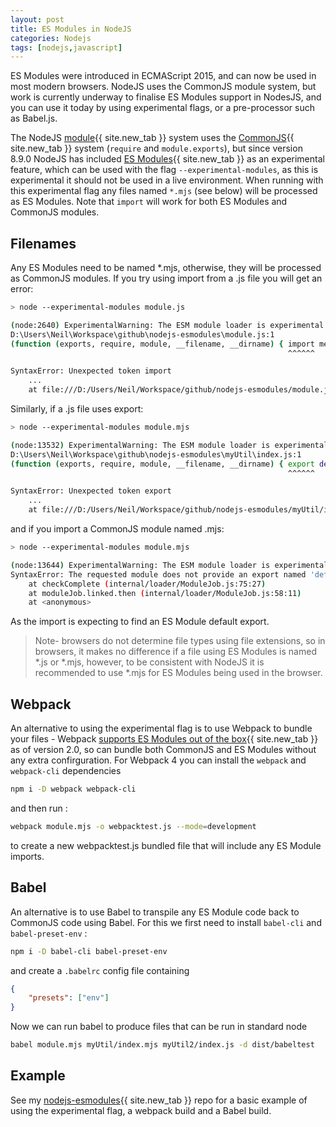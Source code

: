 ```yaml
---
layout: post
title: ES Modules in NodeJS
categories: Nodejs
tags: [nodejs,javascript]
---
```


ES Modules were introduced in ECMAScript 2015, and can now be used in most modern browsers.  NodeJS uses the CommonJS module system, but work is currently underway to finalise ES Modules support in NodesJS, and you can use it today by using experimental flags, or a pre-processor such as Babel.js.

<!--more-->

The NodeJS [module](https://nodejs.org/api/modules.html){{ site.new_tab }} system uses the [CommonJS](http://www.commonjs.org/){{ site.new_tab }} system (`require` and `module.exports`), but since version 8.9.0 NodeJS has included [ES Modules](https://nodejs.org/api/esm.html){{ site.new_tab }} as an experimental feature, which can be used with the flag `--experimental-modules`, as this is experimental it should not be used in a live environment.  When running with this experimental flag any files named `*.mjs` (see below) will be processed as ES Modules.  Note that `import` will work for both ES Modules and CommonJS modules.

## Filenames

Any ES Modules need to be named *.mjs, otherwise, they will be processed as CommonJS modules.  If you try using import from a .js file you will get an error:

```bash
> node --experimental-modules module.js

(node:2640) ExperimentalWarning: The ESM module loader is experimental.
D:\Users\Neil\Workspace\github\nodejs-esmodules\module.js:1
(function (exports, require, module, __filename, __dirname) { import message from './myUtil';
                                                              ^^^^^^

SyntaxError: Unexpected token import
    ...
    at file:///D:/Users/Neil/Workspace/github/nodejs-esmodules/module.js:8:36
```

Similarly, if a .js file uses export:

```bash
> node --experimental-modules module.mjs

(node:13532) ExperimentalWarning: The ESM module loader is experimental.
D:\Users\Neil\Workspace\github\nodejs-esmodules\myUtil\index.js:1
(function (exports, require, module, __filename, __dirname) { export default 'This has been imported (ES modules export)';
                                                              ^^^^^^

SyntaxError: Unexpected token export
    ...
    at file:///D:/Users/Neil/Workspace/github/nodejs-esmodules/myUtil/index.js:8:36
```

and if you import a CommonJS module named .mjs:

```bash
> node --experimental-modules module.mjs

(node:13644) ExperimentalWarning: The ESM module loader is experimental.
SyntaxError: The requested module does not provide an export named 'default'
    at checkComplete (internal/loader/ModuleJob.js:75:27)
    at moduleJob.linked.then (internal/loader/ModuleJob.js:58:11)
    at <anonymous>
```

As the import is expecting to find an ES Module default export.

> Note- browsers do not determine file types using file extensions, so in browsers, it makes no difference if a file using ES Modules is named *.js or *.mjs, however, to be consistent with NodeJS it is recommended to use *.mjs for ES Modules being used in the browser.

## Webpack

An alternative to using the experimental flag is to use Webpack to bundle your files - Webpack [supports ES Modules out of the box](https://webpack.js.org/api/module-methods/#es6-recommended-){{ site.new_tab }} as of version 2.0, so can bundle both CommonJS and ES Modules without any extra confirguration.  For Webpack 4 you can install the `webpack` and `webpack-cli` dependencies

```bash
npm i -D webpack webpack-cli
```

and then run :

```bash
webpack module.mjs -o webpacktest.js --mode=development
```

to create a new webpacktest.js bundled file that will include any ES Module imports.

## Babel

An alternative is to use Babel to transpile any ES Module code back to CommonJS code using Babel.  For this we first need to install `babel-cli` and `babel-preset-env` :

```bash
npm i -D babel-cli babel-preset-env
```

and create a `.babelrc` config file containing

```json
{
    "presets": ["env"]
}
```

Now we can run babel to produce files that can be run in standard node

```bash
babel module.mjs myUtil/index.mjs myUtil2/index.js -d dist/babeltest
```

## Example

See my [nodejs-esmodules](https://github.com/Neil188/nodejs-esmodules.git){{ site.new_tab }} repo for a basic example of using the experimental flag, a webpack build and a Babel build.
